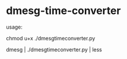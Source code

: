 # dmesg-time-converter
usage:

chmod u+x ./dmesgtimeconverter.py

dmesg | ./dmesgtimeconverter.py | less
